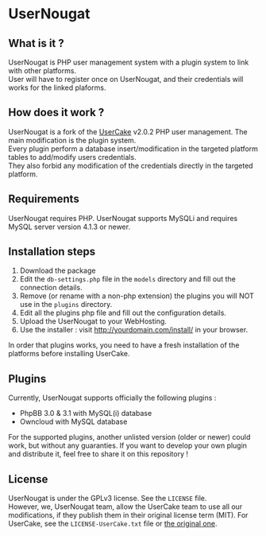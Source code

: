 UserNougat
==========

What is it ?
------------
UserNougat is PHP user management system with a plugin system to link with other platforms.  
User will have to register once on UserNougat, and their credentials will works for the linked plaforms.  

How does it work ?
-------------------
UserNougat is a fork of the [UserCake](http://usercake.com) v2.0.2 PHP user management. The main modification is the plugin system.  
Every plugin perform a database insert/modification in the targeted platform tables to add/modify users credentials.  
They also forbid any modification of the credentials directly in the targeted platform.

Requirements
------------
UserNougat requires PHP.
UserNougat supports MySQLi and requires MySQL server version 4.1.3 or newer.

Installation steps
------------------
1. Download the package
2. Edit the `db-settings.php` file in the `models` directory and fill out the connection details.
3. Remove (or rename with a non-php extension) the plugins you will NOT use in the `plugins` directory.
4. Edit all the plugins php file and fill out the configuration details.
5. Upload the UserNougat to your WebHosting.
6. Use the installer : visit http://yourdomain.com/install/ in your browser.

In order that plugins works, you need to have a fresh installation of the platforms before installing UserCake.

Plugins
-------
Currently, UserNougat supports officially the following plugins :
- PhpBB 3.0 & 3.1 with MySQL(i) database
- Owncloud with MySQL database

For the supported plugins, another unlisted version (older or newer) could work, but without any guaranties.
If you want to develop your own plugin and distribute it, feel free to share it on this repository !  

License
-------
UserNougat is under the GPLv3 license. See the `LICENSE` file.  
However, we, UserNougat team, allow the UserCake team to use all our modifications, if they publish them in their original license term (MIT).
For UserCake, see the `LICENSE-UserCake.txt` file or [the original one](http://usercake.com/licence.txt). 
